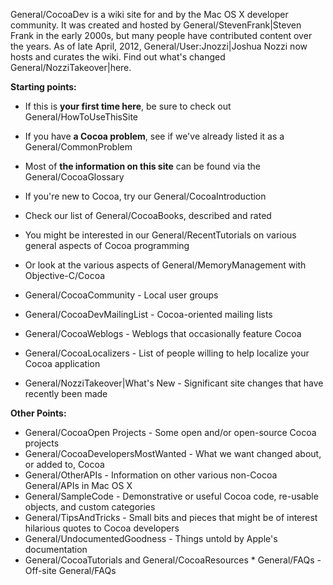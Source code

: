 General/CocoaDev is a wiki site for and by the Mac OS X developer community. It was created and hosted by General/StevenFrank|Steven Frank in the early 2000s, but many people have contributed content over the years. As of late April, 2012,  General/User:Jnozzi|Joshua Nozzi now hosts and curates the wiki. Find out what's changed General/NozziTakeover|here.

**Starting points:**

* If this is **your first time here**, be sure to check out General/HowToUseThisSite
* If you have **a Cocoa problem**, see if we've already listed it as a General/CommonProblem
* Most of **the information on this site** can be found via the General/CocoaGlossary

* If you're new to Cocoa, try our General/CocoaIntroduction
* Check our list of General/CocoaBooks, described and rated
* You might be interested in our General/RecentTutorials on various general aspects of Cocoa programming
* Or look at the various aspects of General/MemoryManagement with Objective-C/Cocoa

* General/CocoaCommunity - Local user groups
* General/CocoaDevMailingList - Cocoa-oriented mailing lists
* General/CocoaWeblogs - Weblogs that occasionally feature Cocoa
* General/CocoaLocalizers - List of people willing to help localize your Cocoa application
* General/NozziTakeover|What's New - Significant site changes that have recently been made 

**Other Points:**

* General/CocoaOpen Projects - Some open and/or open-source Cocoa projects
* General/CocoaDevelopersMostWanted - What we want changed about, or added to, Cocoa
* General/OtherAPIs - Information on other various non-Cocoa General/APIs in Mac OS X
* General/SampleCode - Demonstrative or useful Cocoa code, re-usable objects, and custom categories
* General/TipsAndTricks - Small bits and pieces that might be of interest hilarious quotes to Cocoa developers
* General/UndocumentedGoodness - Things untold by Apple's documentation
* General/CocoaTutorials and General/CocoaResources * General/FAQs - Off-site General/FAQs